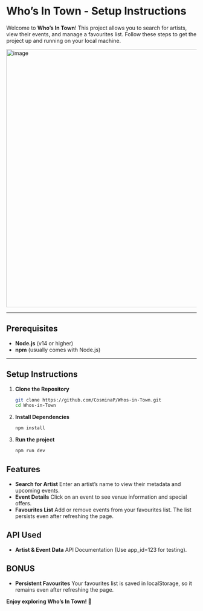 # Who’s In Town - Setup Instructions

Welcome to **Who’s In Town**! This project allows you to search for artists, view their events, and manage a favourites list. Follow these steps to get the project up and running on your local machine.

<img width="1143" height="684" alt="image" src="https://github.com/user-attachments/assets/bc905780-7c8e-4d3d-9a36-400bf60c72c8" />

---

## Prerequisites

- **Node.js** (v14 or higher)
- **npm** (usually comes with Node.js)

---

## Setup Instructions

1. **Clone the Repository**
   ```bash
   git clone https://github.com/CosminaP/Whos-in-Town.git
   cd Whos-in-Town
   ```
2. **Install Dependencies**

   ```bash
   npm install
   ```

3. **Run the project**
   ```bash
   npm run dev
   ```

## Features

- **Search for Artist** Enter an artist’s name to view their metadata and upcoming events.
- **Event Details** Click on an event to see venue information and special offers.
- **Favourites List** Add or remove events from your favourites list. The list persists even after refreshing the page.

## API Used

- **Artist & Event Data** API Documentation (Use app_id=123 for testing).

## BONUS

- **Persistent Favourites** Your favourites list is saved in localStorage, so it remains even after refreshing the page.

**Enjoy exploring Who’s In Town! 🎉**
